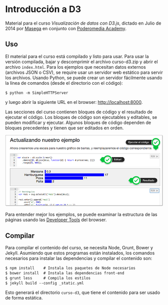# Introducción a D3

Material para el curso _Visualización de datos con D3.js_, dictado en Julio de 2014 por [Masega](www.masega.co) en conjunto con [Poderomedia Academy](www.poderomedia.org).

## Uso

El material para el curso está compilado y listo para usar. Para usar la versión compilada, bajar y descomprimir el archivo curso-d3.zip y abrir el archivo `index.html`. Para los ejemplos que necesitan datos externos (archivos JSON o CSV), se require usar un servidor web estático para servir los archivos. Usando Python, se puede crear un servidor fácilmente usando la línea de comandos (desde el directorio con el código):

    $ python -m SimpleHTTPServer

y luego abrir la siguiente URL en el browser: [http://localhost:8000](http://localhost:8000).

Las secciones del curso contienen bloques de código y el resultado de ejecutar el código. Los bloques de código son ejecutables y editables, se pueden modificar y ejecutar. Algunos bloques de código dependen de bloques precedentes y tienen que ser editados en orden.

![Screenshot](assets/img/screenshot-ejemplo.png)

Para entender mejor los ejemplos, se puede examinar la estructura de las páginas usando las [Developer Tools](https://developer.chrome.com/devtools/index) del browser.

## Compilar

Para compilar el contenido del curso, se necesita Node, Grunt, Bower y Jekyll. Asumiendo que estos programas están instalados, los comandos necesarios para instalar las dependencias y compilar el contenido son:

    $ npm install    # Instala los paquetes de Node necesarios
    $ bower install  # Instala las dependencias front-end
    $ grunt less     # Compila los estilos
    $ jekyll build --config _static.yml

Esto generará el directorio `curso-d3`, que tiene el contenido para ser usado de forma estática.

